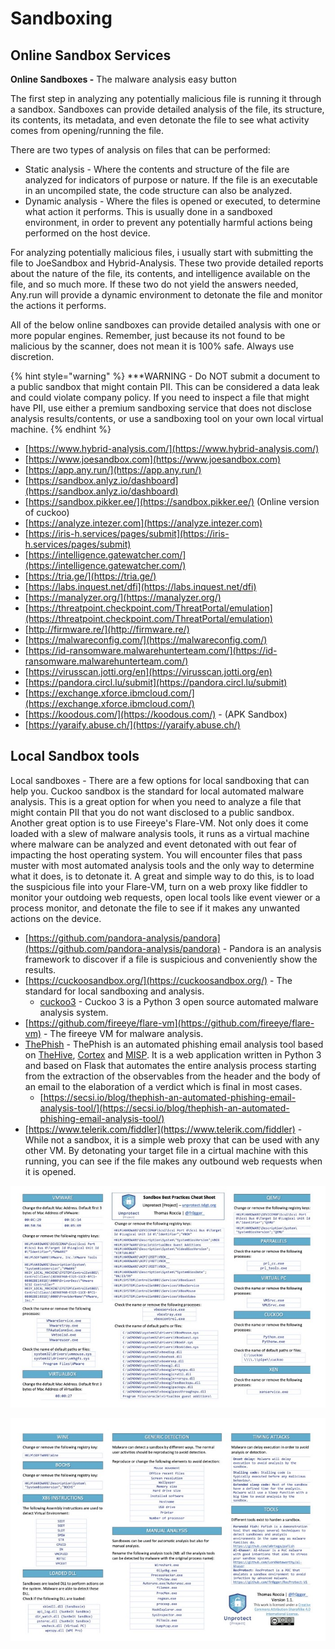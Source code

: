 # Sandboxing

## Online Sandbox Services

**Online Sandboxes -** The malware analysis easy button

The first step in analyzing any potentially malicious file is running it through a sandbox. Sandboxes can provide detailed analysis of the file, its structure, its contents, its metadata, and even detonate the file to see what activity comes from opening/running the file.

There are two types of analysis on files that can be performed:

* Static analysis - Where the contents and structure of the file are analyzed for indicators of purpose or nature. If the file is an executable in an uncompiled state, the code structure can also be analyzed.&#x20;
* Dynamic analysis - Where the files is opened or executed, to determine what action it performs. This is usually done in a sandboxed environment, in order to prevent any potentially harmful actions being performed on the host device.

For analyzing potentially malicious files, i usually start with submitting the file to JoeSandbox and Hybrid-Analysis. These two provide detailed reports about the nature of the file, its contents, and intelligence available on the file, and so much more. If these two do not yield the answers needed, Any.run will provide a dynamic environment to detonate the file and monitor the actions it performs.

All of the below online sandboxes can provide detailed analysis with one or more popular engines. Remember, just because its not found to be malicious by the scanner, does not mean it is 100% safe. Always use discretion.

{% hint style="warning" %}
\*\*\*WARNING - Do NOT submit a document to a public sandbox that might contain PII. This can be considered a data leak and could violate company policy. If you need to inspect a file that might have PII, use either a premium sandboxing service that does not disclose analysis results/contents, or use a sandboxing tool on your own local virtual machine.
{% endhint %}

* [https://www.hybrid-analysis.com/](https://www.hybrid-analysis.com/)
* [https://www.joesandbox.com](https://www.joesandbox.com)
* [https://app.any.run/](https://app.any.run/)
* [https://sandbox.anlyz.io/dashboard](https://sandbox.anlyz.io/dashboard)
* [https://sandbox.pikker.ee/](https://sandbox.pikker.ee/) (Online version of cuckoo)
* [https://analyze.intezer.com](https://analyze.intezer.com)
* [https://iris-h.services/pages/submit](https://iris-h.services/pages/submit)
* [https://intelligence.gatewatcher.com/](https://intelligence.gatewatcher.com/)
* [https://tria.ge/](https://tria.ge/)
* [https://labs.inquest.net/dfi](https://labs.inquest.net/dfi)
* [https://manalyzer.org/](https://manalyzer.org/)
* [https://threatpoint.checkpoint.com/ThreatPortal/emulation](https://threatpoint.checkpoint.com/ThreatPortal/emulation)
* [http://firmware.re/](http://firmware.re/)
* [https://malwareconfig.com/](https://malwareconfig.com/)
* [https://id-ransomware.malwarehunterteam.com/](https://id-ransomware.malwarehunterteam.com/)
* [https://virusscan.jotti.org/en](https://virusscan.jotti.org/en)
* [https://pandora.circl.lu/submit](https://pandora.circl.lu/submit)
* [https://exchange.xforce.ibmcloud.com/](https://exchange.xforce.ibmcloud.com/)
* [https://koodous.com/](https://koodous.com/) - (APK Sandbox)
* [https://yaraify.abuse.ch/](https://yaraify.abuse.ch/)

## **Local Sandbox tools**

Local sandboxes - There are a few options for local sandboxing that can help you. Cuckoo sandbox is the standard for local automated malware analysis. This is a great option for when you need to analyze a file that might contain PII that you do not want disclosed to a public sandbox. Another great option is to use Fireeye's Flare-VM. Not only does it come loaded with a slew of malware analysis tools, it runs as a virtual machine where malware can be analyzed and event detonated with out fear of impacting the host operating system. You will encounter files that pass muster with most automated analysis tools and the only way to determine what it does, is to detonate it. A great and simple way to do this, is to load the suspicious file into your Flare-VM, turn on a web proxy like fiddler to monitor your outdoing web requests, open local tools like event viewer or a process monitor, and detonate the file to see if it makes any unwanted actions on the device.

* [https://github.com/pandora-analysis/pandora](https://github.com/pandora-analysis/pandora) - Pandora is an analysis framework to discover if a file is suspicious and conveniently show the results.
* [https://cuckoosandbox.org/](https://cuckoosandbox.org/) - The standard for local sandboxing and analysis.
  * [cuckoo3](https://github.com/cert-ee/cuckoo3) - Cuckoo 3 is a Python 3 open source automated malware analysis system.
* [https://github.com/fireeye/flare-vm](https://github.com/fireeye/flare-vm) - The fireeye VM for malware analysis.&#x20;
* [ThePhish](https://github.com/emalderson/ThePhish) - ThePhish is an automated phishing email analysis tool based on [TheHive](https://github.com/TheHive-Project/TheHive), [Cortex](https://github.com/TheHive-Project/Cortex/) and [MISP](https://github.com/MISP/MISP). It is a web application written in Python 3 and based on Flask that automates the entire analysis process starting from the extraction of the observables from the header and the body of an email to the elaboration of a verdict which is final in most cases.
  * [https://secsi.io/blog/thephish-an-automated-phishing-email-analysis-tool/](https://secsi.io/blog/thephish-an-automated-phishing-email-analysis-tool/)
* [https://www.telerik.com/fiddler](https://www.telerik.com/fiddler) - While not a sandbox, it is a simple web proxy that can be used with any other VM. By detonating your target file in a cirtual machine with this running, you can see if the file makes any outbound web requests when it is opened.

![](<../.gitbook/assets/image (8).png>)

![](<../.gitbook/assets/image (9).png>)
